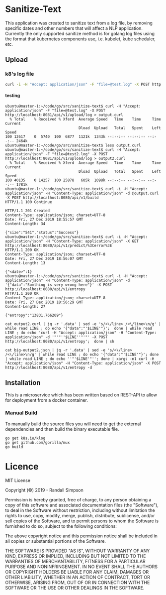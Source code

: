 # Sanitize-Text

This application was created to sanitize text from a log file, by removing specific dates and other numbers that will affect a NLP application.  Currently the only supported sanitize method is for golang log files using the format that kubernetes components use, i.e. kubelet, kube scheduler, etc.

## Upload

### k8's log file

```sh
curl -i -H "Accept: application/json" -F "file=@test.log" -X POST http://localhost:8081/api/v1/upload/log
```

#### testing

```
ubuntu@master-1:~/code/go/src/sanitize-text$ curl -H "Accept: application/json" -F "file=@test.log" -X POST http://localhost:8081/api/v1/upload/log > output.curl
  % Total    % Received % Xferd  Average Speed   Time    Time     Time  Current
                                 Dload  Upload   Total   Spent    Left  Speed
100 12617    0  5740  100  6877  1121k  1343k --:--:-- --:--:-- --:--:-- 2464k
ubuntu@master-1:~/code/go/src/sanitize-text$ less output.curl
ubuntu@master-1:~/code/go/src/sanitize-text$ curl -H "Accept: application/json" -F "file=@test2.log" -X POST http://localhost:8081/api/v1/upload/log > output2.curl
  % Total    % Received % Xferd  Average Speed   Time    Time     Time  Current
                                 Dload  Upload   Total   Spent    Left  Speed
100 40135    0 14257  100 25878   605k  1098k --:--:-- --:--:-- --:--:-- 1781k
ubuntu@master-1:~/code/go/src/sanitize-text$ curl -i -H "Accept: application/json" -H "Content-Type: application/json" -d @output.curl -X POST http://localhost:8080/api/v1/build
HTTP/1.1 100 Continue

HTTP/1.1 201 Created
Content-Type: application/json; charset=UTF-8
Date: Fri, 27 Dec 2019 18:55:57 GMT
Content-Length: 34

{"size":"541","status":"Success"}
ubuntu@master-1:~/code/go/src/sanitize-text$ curl -i -H "Accept: application/json" -H "Content-Type: application/json" -X GET http://localhost:8080/api/v1/predict/%3Cerror%3E
HTTP/1.1 200 OK
Content-Type: application/json; charset=UTF-8
Date: Fri, 27 Dec 2019 18:56:07 GMT
Content-Length: 13

{"<date>":1}
ubuntu@master-1:~/code/go/src/sanitize-text$ curl -i -H "Accept: application/json" -H "Content-Type: application/json" -d '{"data":"Somthing is very wrong here"}' -X POST http://localhost:8080/api/v1/entropy
HTTP/1.1 200 OK
Content-Type: application/json; charset=UTF-8
Date: Fri, 27 Dec 2019 18:56:29 GMT
Content-Length: 27

{"entropy":"13831.766209"}

cat output2.curl | jq -r '.data' | sed -e 's/<\/line> /<\/line>\n/g' | while read LINE ; do echo '{"data":"'$LINE'"}';  done | while read LINE ; do echo 'curl -H "Accept: application/json" -H "Content-Type: application/json" -d '"'"''$LINE''"'"' -X POST http://localhost:8080/api/v1/entropy';  done | sh

cat big-output2.json | jq -r '.data' | sed -e 's/<\/line> /<\/line>\n/g' | while read LINE ; do echo '{"data":"'$LINE'"}'; done | while read LINE ; do echo ''"'$LINE'"''; done | xargs -n1 curl -H "Accept: application/json" -H "Content-Type: application/json" -X POST http://localhost:8080/api/v1/entropy -d
```

## Installation

This is a microservice which has been written based on REST-API to allow for deployment from a docker container.

### Manual Build

To manually build the source files you will need to get the external dependencies and then build the binary executable file.

```
go get k8s.io/klog
go get github.com/gorilla/mux
go build
```

# Licence

MIT License

Copyright (©) 2019 - Randall Simpson

Permission is hereby granted, free of charge, to any person obtaining a copy
of this software and associated documentation files (the "Software"), to deal
in the Software without restriction, including without limitation the rights
to use, copy, modify, merge, publish, distribute, sublicense, and/or sell
copies of the Software, and to permit persons to whom the Software is
furnished to do so, subject to the following conditions:

The above copyright notice and this permission notice shall be included in all
copies or substantial portions of the Software.

THE SOFTWARE IS PROVIDED "AS IS", WITHOUT WARRANTY OF ANY KIND, EXPRESS OR
IMPLIED, INCLUDING BUT NOT LIMITED TO THE WARRANTIES OF MERCHANTABILITY,
FITNESS FOR A PARTICULAR PURPOSE AND NONINFRINGEMENT. IN NO EVENT SHALL THE
AUTHORS OR COPYRIGHT HOLDERS BE LIABLE FOR ANY CLAIM, DAMAGES OR OTHER
LIABILITY, WHETHER IN AN ACTION OF CONTRACT, TORT OR OTHERWISE, ARISING FROM,
OUT OF OR IN CONNECTION WITH THE SOFTWARE OR THE USE OR OTHER DEALINGS IN THE
SOFTWARE.